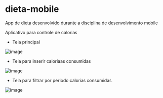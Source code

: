 # dieta-mobile

App de dieta desenvolvido durante a disciplina de desenvolvimento mobile

Aplicativo para controle de calorias 

* Tela principal

![image](https://user-images.githubusercontent.com/62573290/218727337-d68773dc-a386-47fd-b84c-c1c397428a38.png)

* Tela para inserir caloriaas consumidas

![image](https://user-images.githubusercontent.com/62573290/218727597-750c68a9-fb19-420c-839c-ed8bcaaeb5cc.png)

* Tela para filtrar por periodo calorias consumidas

![image](https://user-images.githubusercontent.com/62573290/218728208-e1e4f6ea-56f0-4f49-9e7e-ad7bb7fb0bfd.png)
